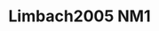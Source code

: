 <a name="material" />

# Limbach2005 NM1
<script type="application/ld+json">
  {
    "@context": "https://schema.org/",
    "@type": "ChemicalSubstance",
    "http://purl.org/dc/terms/conformsTo":
      {
        "@type": "CreativeWork",
        "@id": "https://bioschemas.org/profiles/ChemicalSubstance/0.4-RELEASE/"
      },
    "@id": "https://egonw.github.io/nanowiki/nanowiki161.html#material",
    "name": "Limbach2005 NM1",
    "sameAs: "http://127.0.0.1/mediawiki/index.php/Special:URIResolver/Limbach2005_NM1"
  }
</script>

